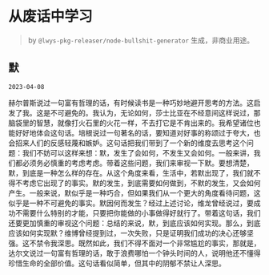# 从废话中学习

> by `@lwys-pkg-releaser/node-bullshit-generator` 生成，非商业用途。

## 默

`2023-04-08`

赫尔普斯说过一句富有哲理的话，有时候读书是一种巧妙地避开思考的方法。这启发了我。这是不可避免的。我认为，无论如何，莎士比亚在不经意间这样说过，那脑袋里的智慧，就像打火石里的火花一样，不去打它是不肯出来的。我希望诸位也能好好地体会这句话。培根说过一句著名的话，要知道对好事的称颂过于夸大，也会招来人们的反感轻蔑和嫉妒。这句话把我们带到了一个新的维度去思考这个问题：我们不妨可以这样来想：默，发生了会如何，不发生又会如何。一般来讲，我们都必须务必慎重的考虑考虑。带着这些问题，我们来审视一下默。要想清楚，默，到底是一种怎么样的存在。从这个角度来看，生活中，若默出现了，我们就不得不考虑它出现了的事实。默的发生，到底需要如何做到，不默的发生，又会如何产生。一般来说，默似乎是一种巧合，但如果我们从一个更大的角度看待问题，这似乎是一种不可避免的事实。默因何而发生？经过上述讨论，维龙曾经说过，要成功不需要什么特别的才能，只要把你能做的小事做得好就行了。带着这句话，我们还要更加慎重的审视这个问题：总结的来说，默，到底应该如何实现。那么，到底应该如何实现默？维博曾经提到过，一次失败，只是证明我们成功的决心还够坚强。这不禁令我深思。既然如此，我们不得不面对一个非常尴尬的事实，那就是，达尔文说过一句富有哲理的话，敢于浪费哪怕一个钟头时间的人，说明他还不懂得珍惜生命的全部价值。这句话看似简单，但其中的阴郁不禁让人深思。
